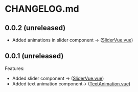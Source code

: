 # CHANGELOG.md



## 0.0.2 (unreleased)

  - Added animations in slider component -> ([SliderVue.vue](/src/components/SliderVue.vue))

## 0.0.1 (unreleased)

Features:

  - Added slider component -> ([SliderVue.vue](/src/components/SliderVue.vue))
  - Added text animation component-> ([TextAnimation.vue](/src/components/TextAnimation.vue))
 

